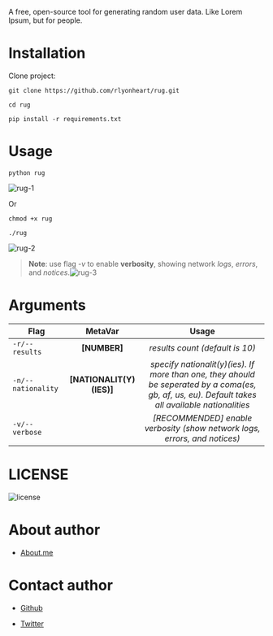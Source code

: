 A free, open-source tool for generating random user data. Like Lorem Ipsum, but for people.

# Installation
Clone project:
```
git clone https://github.com/rlyonheart/rug.git
```

```
cd rug
```

```
pip install -r requirements.txt
```

# Usage
```
python rug
```
![rug-1](https://user-images.githubusercontent.com/74001397/144922076-f5be9619-26fa-4fbc-be77-038dbd23dbe7.gif)


Or 
```
chmod +x rug
```

```
./rug
```
![rug-2](https://user-images.githubusercontent.com/74001397/144921671-79610c29-d694-4cdb-b77d-35c598af7f80.gif)


> **Note**: use flag *-v* to enable **verbosity**, showing network *logs*, *errors*, and *notices*.![rug-3](https://user-images.githubusercontent.com/74001397/144922475-fbde51d8-d74c-4fd0-9a9a-f08461315d60.gif)


# Arguments
| Flag          |MetaVar|                 Usage|
| ------------- |:----------------------:|:---------:|
| <code>-r/--results</code>      |   **[NUMBER]** |  *results count (default is 10)*  |
| <code>-n/--nationality</code>  |  **[NATIONALIT(Y)(IES)]**  |  *specify nationalit(y)(ies). If more than one, they ahould be seperated by a coma(es, gb, af, us, eu). Default takes all available nationalities*  |
| <code>-v/--verbose</code>  |    |  *[RECOMMENDED] enable verbosity (show network logs, errors, and notices)*  |

# LICENSE
![license](https://user-images.githubusercontent.com/74001397/137917929-2f2cdb0c-4d1d-4e4b-9f0d-e01589e027b5.png)

# About author
* [About.me](https://about.me/rlyonheart)

# Contact author
* [Github](https://github.com/rlyonheart)

* [Twitter](https://twitter.com/rly0nheart)
